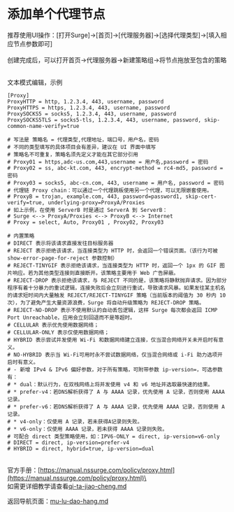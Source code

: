 # 添加单个代理节点

推荐使用UI操作：\[打开Surge]->\[首页]->\[代理服务器]->\[选择代理类型]->\[填入相应节点参数即可]\
\
创建完成后，可以打开首页->代理服务器->新建策略组->将节点拖放至包含的策略

\
文本模式编辑，示例

```
[Proxy]
ProxyHTTP = http, 1.2.3.4, 443, username, password
ProxyHTTPS = https, 1.2.3.4, 443, username, password
ProxySOCKS5 = socks5, 1.2.3.4, 443, username, password
ProxySOCKS5TLS = socks5-tls, 1.2.3.4, 443, username, password, skip-common-name-verify=true

# 写法是 策略名 = 代理类型,代理地址，端口号，用户名，密码
# 不同的类型填写的具体项目会有差异，建议在 UI 界面中填写
# 策略名不可重复，策略名须先定义才能在其它部分引用
# Proxy01 = https,adc-us.com,443,username = 用户名,password = 密码
# Proxy02 = ss, abc-kt.com, 443, encrypt-method = rc4-md5, password = 密码
# Proxy03 = socks5, abc-cn.com, 443, username = 用户名, password = 密码
# 代理链 Proxy chain：可以通过一个代理跳板使用另一个代理，可以无限嵌套使用。
# ProxyB = trojan, example.com, 443, password=password1, skip-cert-verify=true, underlying-proxy=ProxyA/Proxies
# 如上示例，在使用 ServerB 时是通过 ServerA 到 ServerB：
# Surge <--> ProxyA/Proxies <--> ProxyB <--> Internet
# Proxy = select, Auto, Proxy01 , Proxy02, Proxy03

# 内置策略
# DIRECT 表示将该请求直接发往目标服务器
# REJECT 表示拒绝该请求，当连接类型为 HTTP 时，会返回一个错误页面。（该行为可被 show-error-page-for-reject 参数控制）
# REJECT-TINYGIF 表示拒绝该请求，当连接类型为 HTTP 时，返回一个 1px 的 GIF 图片响应。若为其他类型连接则直接断开。该策略主要用于 Web 广告屏蔽。
# REJECT-DROP 表示拒绝该请求，与 REJECT 不同的是，该策略将静默抛弃请求。因为部分程序有着十分暴力的重试逻辑，连接失败后会立刻进行重试，导致请求风暴。如果发往某主机名的请求短时间内大量触发 REJECT/REJECT-TINYGIF 策略（当前版本的阈值为 30 秒内 10 次），为了避免产生大量资源浪费，Surge 将自动升级策略为 REJECT-DROP 策略。
# REJECT-NO-DROP 表示不使用默认的自动丢包逻辑，这样 Surge 每次都会返回 ICMP Port Unreachable，应用会立刻回退而不是等超时。
# CELLULAR 表示优先使用数据网络；
# CELLULAR-ONLY 表示仅使用数据网络；
# HYBRID 表示尝试并发使用 Wi-Fi 和数据网络建立连接，仅当混合网络开关未开启时有意义。
# NO-HYBRID 表示当 Wi-Fi可用时永不尝试数据网络，仅当混合网络或 i-Fi 助力选项开启时有意义。
# - 新增 IPv4 & IPv6 偏好参数，对于所有策略，可附带参数 ip-version=，可选参数有：
# * dual：默认行为，在双栈网络上将并发使用 v4 和 v6 地址并选取最快速的结果。
# * prefer-v4：若DNS解析获得了 A 与 AAAA 记录，优先使用 A 记录，否则使用 AAAA 记录。
# * prefer-v6：若DNS解析获得了 A 与 AAAA 记录，优先使用 AAAA 记录，否则使用 A 记录。
# * v4-only：仅使用 A 记录，若未获得A记录则失败。
# * v6-only：仅使用 AAAA 记录，若未获得 AAAA 记录则失败。
# 可配合 direct 类型策略使用，如：IPV6-ONLY = direct, ip-version=v6-only
# DIRECT = direct, ip-version=prefer-v4
# HYBRID = direct, hybrid=true, ip-version=dual

```

\
官方手册：[https://manual.nssurge.com/policy/proxy.html](https://manual.nssurge.com/policy/proxy.html)\
\
如需更详细教学请查看[qi-ta-jiao-cheng.md](../qi-ta-jiao-cheng.md "mention")

返回导航页面：[mu-lu-dao-hang.md](../mu-lu-dao-hang.md "mention")

